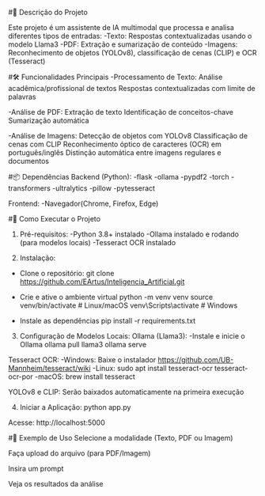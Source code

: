 #📌 Descrição do Projeto
                      
Este projeto é um assistente de IA multimodal que processa e analisa diferentes tipos de entradas:
-Texto: Respostas contextualizadas usando o modelo Llama3
-PDF: Extração e sumarização de conteúdo
-Imagens: Reconhecimento de objetos (YOLOv8), classificação de cenas (CLIP) e OCR (Tesseract)

#🛠️ Funcionalidades Principais
-Processamento de Texto:
Análise acadêmica/profissional de textos
Respostas contextualizadas com limite de palavras

-Análise de PDF:
Extração de texto
Identificação de conceitos-chave
Sumarização automática

-Análise de Imagens:
Detecção de objetos com YOLOv8
Classificação de cenas com CLIP
Reconhecimento óptico de caracteres (OCR) em português/inglês
Distinção automática entre imagens regulares e documentos

#📦 Dependências
Backend (Python):
-flask
-ollama
-pypdf2
-torch
-transformers
-ultralytics
-pillow
-pytesseract

Frontend:
-Navegador(Chrome, Firefox, Edge)



#🚀 Como Executar o Projeto
1. Pré-requisitos:
-Python 3.8+ instalado
-Ollama instalado e rodando (para modelos locais)
-Tesseract OCR instalado

2. Instalação:
- Clone o repositório:
git clone https://github.com/EArtus/Inteligencia_Artificial.git

- Crie e ative o ambiente virtual
python -m venv venv
source venv/bin/activate  # Linux/macOS
venv\Scripts\activate     # Windows

- Instale as dependências
pip install -r requirements.txt


3. Configuração de Modelos Locais:
Ollama (Llama3):
-Instale e inicie o Ollama
ollama pull llama3
ollama serve


Tesseract OCR:
-Windows: Baixe o instalador https://github.com/UB-Mannheim/tesseract/wiki
-Linux: sudo apt install tesseract-ocr tesseract-ocr-por
-macOS: brew install tesseract

YOLOv8 e CLIP:
Serão baixados automaticamente na primeira execução


4. Iniciar a Aplicação:
python app.py

Acesse: http://localhost:5000

#📄 Exemplo de Uso
Selecione a modalidade (Texto, PDF ou Imagem)

Faça upload do arquivo (para PDF/Imagem)

Insira um prompt 

Veja os resultados da análise





